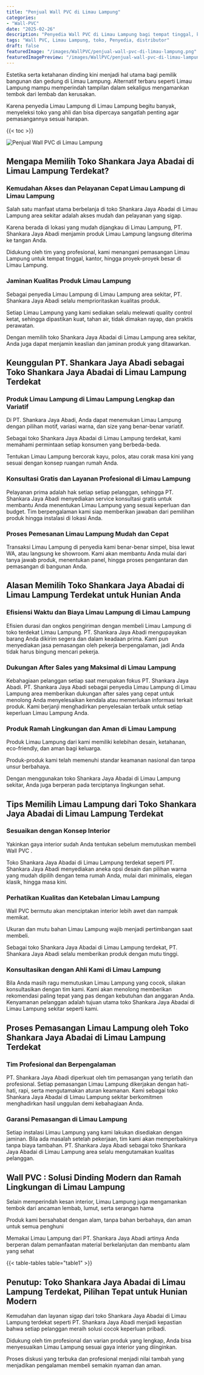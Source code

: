 ```yaml
---
title: "Penjual Wall PVC di Limau Lampung"
categories:
- "Wall-PVC"
date: "2025-02-26"
description: "Penyedia Wall PVC di Limau Lampung bagi tempat tinggal, kantor, dan toko. Panel unggulan, pilihan motif, pilihan warna modern, beserta servis penempatan ditangani oleh tenaga ahli berpengalaman dan garansi resmi!|Jasa penyediaan Wall PVC di Limau Lampung bagi keperluan hunian, office, atau gerai, dengan panel berkualitas dan penempatan oleh tenaga ahli ahli dan jaminan resmi.|Alternatif Wall PVC di Limau Lampung yang andal bagi hunian, perkantoran, serta ritel, bersama panel unggulan dan pemasangan dikerjakan oleh teknisi profesional serta garansi resmi.|Distribusi Wall PVC di Limau Lampung untuk tempat tinggal, office, serta ritel, dengan produk berkualitas dan pemasangan ditangani oleh teknisi berpengalaman, lengkap beserta jaminan resmi.}"
tags: "Wall PVC, Limau Lampung, toko, Penyedia, distributor"
draft: false
featuredImage: "/images/WallPVC/penjual-wall-pvc-di-limau-lampung.png"
featuredImagePreview: "/images/WallPVC/penjual-wall-pvc-di-limau-lampung.png"
---
```


Estetika serta ketahanan dinding kini menjadi hal utama bagi pemilik bangunan dan gedung di Limau Lampung. Alternatif terbaru seperti Limau Lampung mampu memperindah tampilan dalam sekaligus mengamankan tembok dari lembab dan kerusakan.

Karena penyedia Limau Lampung di Limau Lampung begitu banyak, menyeleksi toko yang ahli dan bisa dipercaya sangatlah penting agar pemasangannya sesuai harapan.

{{< toc >}}

![Penjual Wall PVC di Limau Lampung](/images/Wall-PVC/Penjual-Wall-PVC-di-Limau-Lampung.png)


## Mengapa Memilih Toko Shankara Jaya Abadai di Limau Lampung Terdekat?

### Kemudahan Akses dan Pelayanan Cepat Limau Lampung di Limau Lampung

Salah satu manfaat utama berbelanja di toko Shankara Jaya Abadai di Limau Lampung area sekitar adalah akses mudah dan pelayanan yang sigap.

Karena berada di lokasi yang mudah dijangkau di Limau Lampung, PT. Shankara Jaya Abadi menjamin produk Limau Lampung langsung diterima ke tangan Anda.

Didukung oleh tim yang profesional, kami menangani pemasangan Limau Lampung untuk tempat tinggal, kantor, hingga proyek-proyek besar di Limau Lampung.

### Jaminan Kualitas Produk Limau Lampung

Sebagai penyedia Limau Lampung di Limau Lampung area sekitar, PT. Shankara Jaya Abadi selalu memprioritaskan kualitas produk.

Setiap Limau Lampung yang kami sediakan selalu melewati quality control ketat, sehingga dipastikan kuat, tahan air, tidak dimakan rayap, dan praktis perawatan.

Dengan memilih toko Shankara Jaya Abadai di Limau Lampung area sekitar, Anda juga dapat menjamin keaslian dan jaminan produk yang ditawarkan.

## Keunggulan PT. Shankara Jaya Abadi sebagai Toko Shankara Jaya Abadai di Limau Lampung Terdekat

### Produk Limau Lampung di Limau Lampung Lengkap dan Variatif

Di PT. Shankara Jaya Abadi, Anda dapat menemukan Limau Lampung dengan pilihan motif, variasi warna, dan size yang benar-benar variatif.

Sebagai toko Shankara Jaya Abadai di Limau Lampung terdekat, kami memahami permintaan setiap konsumen yang berbeda-beda.

Tentukan Limau Lampung bercorak kayu, polos, atau corak masa kini yang sesuai dengan konsep ruangan rumah Anda.

### Konsultasi Gratis dan Layanan Profesional di Limau Lampung

Pelayanan prima adalah hak setiap setiap pelanggan, sehingga PT. Shankara Jaya Abadi menyediakan service konsultasi gratis untuk membantu Anda menentukan Limau Lampung yang sesuai keperluan dan budget. Tim berpengalaman kami siap memberikan jawaban dari pemilihan produk hingga instalasi di lokasi Anda.

### Proses Pemesanan Limau Lampung Mudah dan Cepat

Transaksi Limau Lampung di penyedia kami benar-benar simpel, bisa lewat WA, atau langsung ke showroom. Kami akan membantu Anda mulai dari tanya jawab produk, menentukan panel, hingga proses pengantaran dan pemasangan di bangunan Anda.

## Alasan Memilih Toko Shankara Jaya Abadai di Limau Lampung Terdekat untuk Hunian Anda

### Efisiensi Waktu dan Biaya Limau Lampung di Limau Lampung

Efisien durasi dan ongkos pengiriman dengan membeli Limau Lampung di toko terdekat Limau Lampung. PT. Shankara Jaya Abadi mengupayakan barang Anda dikirim segera dan dalam keadaan prima. Kami pun menyediakan jasa pemasangan oleh pekerja berpengalaman, jadi Anda tidak harus bingung mencari pekerja.

### Dukungan After Sales yang Maksimal di Limau Lampung

Kebahagiaan pelanggan setiap saat merupakan fokus PT. Shankara Jaya Abadi. PT. Shankara Jaya Abadi sebagai penyedia Limau Lampung di Limau Lampung area memberikan dukungan after sales yang cepat untuk menolong Anda menyelesaikan kendala atau memerlukan informasi terkait produk. Kami berjanji menghadirkan penyelesaian terbaik untuk setiap keperluan Limau Lampung Anda.

### Produk Ramah Lingkungan dan Aman di Limau Lampung

Produk Limau Lampung dari kami memiliki kelebihan desain, ketahanan, eco-friendly, dan aman bagi keluarga.

Produk-produk kami telah memenuhi standar keamanan nasional dan tanpa unsur berbahaya.

Dengan menggunakan toko Shankara Jaya Abadai di Limau Lampung sekitar, Anda juga berperan pada terciptanya lingkungan sehat.

## Tips Memilih Limau Lampung dari Toko Shankara Jaya Abadai di Limau Lampung Terdekat

### Sesuaikan dengan Konsep Interior 

Yakinkan gaya interior sudah Anda tentukan sebelum memutuskan membeli  Wall PVC .

Toko Shankara Jaya Abadai di Limau Lampung terdekat seperti PT. Shankara Jaya Abadi menyediakan aneka opsi desain dan pilihan warna yang mudah dipilih dengan tema rumah Anda, mulai dari minimalis, elegan klasik, hingga masa kini.

### Perhatikan Kualitas dan Ketebalan Limau Lampung

 Wall PVC  bermutu akan menciptakan interior lebih awet dan nampak memikat.

Ukuran dan mutu bahan Limau Lampung wajib menjadi pertimbangan saat membeli.

Sebagai toko Shankara Jaya Abadai di Limau Lampung terdekat, PT. Shankara Jaya Abadi selalu memberikan produk dengan mutu tinggi.

### Konsultasikan dengan Ahli Kami di Limau Lampung

Bila Anda masih ragu memutuskan Limau Lampung yang cocok, silakan konsultasikan dengan tim kami. Kami akan menolong memberikan rekomendasi paling tepat yang pas dengan kebutuhan dan anggaran Anda. Kenyamanan pelanggan adalah tujuan utama toko Shankara Jaya Abadai di Limau Lampung sekitar seperti kami.

## Proses Pemasangan Limau Lampung oleh Toko Shankara Jaya Abadai di Limau Lampung Terdekat

### Tim Profesional dan Berpengalaman

PT. Shankara Jaya Abadi diperkuat oleh tim pemasangan yang terlatih dan profesional. Setiap pemasangan Limau Lampung dikerjakan dengan hati-hati, rapi, serta mengutamakan aturan keamanan. Kami sebagai toko Shankara Jaya Abadai di Limau Lampung sekitar berkomitmen menghadirkan hasil unggulan demi kebahagiaan Anda.

### Garansi Pemasangan di Limau Lampung

Setiap instalasi Limau Lampung yang kami lakukan disediakan dengan jaminan. Bila ada masalah setelah pekerjaan, tim kami akan memperbaikinya tanpa biaya tambahan. PT. Shankara Jaya Abadi sebagai toko Shankara Jaya Abadai di Limau Lampung area selalu mengutamakan kualitas pelanggan.

##  Wall PVC : Solusi Dinding Modern dan Ramah Lingkungan di Limau Lampung

Selain memperindah kesan interior, Limau Lampung juga mengamankan tembok dari ancaman lembab, lumut, serta serangan hama

Produk kami bersahabat dengan alam, tanpa bahan berbahaya, dan aman untuk semua penghuni

Memakai Limau Lampung dari PT. Shankara Jaya Abadi artinya Anda berperan dalam pemanfaatan material berkelanjutan dan membantu alam yang sehat

{{< table-tables table="table1" >}}

## Penutup: Toko Shankara Jaya Abadai di Limau Lampung Terdekat, Pilihan Tepat untuk Hunian Modern

Kemudahan dan layanan sigap dari toko Shankara Jaya Abadai di Limau Lampung terdekat seperti PT. Shankara Jaya Abadi menjadi kepastian bahwa setiap pelanggan meraih solusi cocok keperluan pribadi.

Didukung oleh tim profesional dan varian produk yang lengkap, Anda bisa menyesuaikan Limau Lampung sesuai gaya interior yang diinginkan.

Proses diskusi yang terbuka dan profesional menjadi nilai tambah yang menjadikan pengalaman membeli semakin nyaman dan aman.
